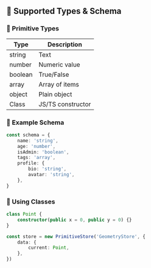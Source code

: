 ## 📐 Supported Types & Schema

### 🔸 Primitive Types

| Type    | Description       |
| ------- | ----------------- |
| string  | Text              |
| number  | Numeric value     |
| boolean | True/False        |
| array   | Array of items    |
| object  | Plain object      |
| Class   | JS/TS constructor |

### 🔸 Example Schema

```ts
const schema = {
	name: 'string',
	age: 'number',
	isAdmin: 'boolean',
	tags: 'array',
	profile: {
		bio: 'string',
		avatar: 'string',
	},
}
```

### 🔸 Using Classes

```ts
class Point {
	constructor(public x = 0, public y = 0) {}
}

const store = new PrimitiveStore('GeometryStore', {
	data: {
		current: Point,
	},
})
```
